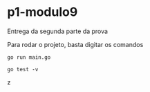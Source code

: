 # p1-modulo9
Entrega da segunda parte da prova 


Para rodar o projeto, basta digitar os comandos 

````
go run main.go
````

````
go test -v
````
z